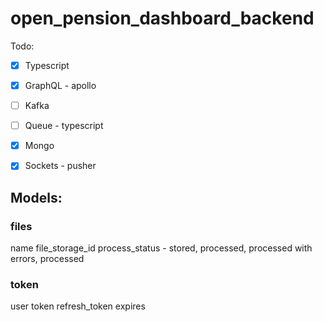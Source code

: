 # open_pension_dashboard_backend
Todo:
* [X] Typescript
* [X] GraphQL - apollo
* [ ] Kafka
* [ ] Queue - typescript
* [X] Mongo
* [X] Sockets - pusher


## Models:


### files
name
file_storage_id
process_status - stored, processed, processed with errors, processed

### token
user
token
refresh_token
expires
